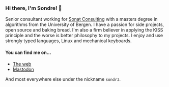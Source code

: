 ### Hi there, I'm Sondre! 👋

Senior consultant working for [Sonat Consulting](https://sonat.no/) with a masters degree in algorithms from the University of Bergen. I have a passion for side projects, open source and baking bread. I'm also a firm believer in applying the KISS principle and the worse is better philosophy to my projects. I enjoy and use strongly typed languages, Linux and mechanical keyboards.

#### You can find me on...

- [The web](https://www.eons.io)
- <a rel="me" href="https://fosstodon.org/@sondre">Mastodon</a>

And most everywhere else under the nickname `sondr3`.
